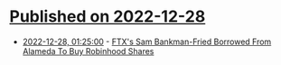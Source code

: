 # [Published on 2022-12-28](index.md)

* [2022-12-28, 01:25:00](https://slashdot.org/story/22/12/27/2222227/ftxs-sam-bankman-fried-borrowed-from-alameda-to-buy-robinhood-shares?utm_source=rss1.0mainlinkanon&utm_medium=feed) - [FTX's Sam Bankman-Fried Borrowed From Alameda To Buy Robinhood Shares](https://slashdot.org/story/22/12/27/2222227/ftxs-sam-bankman-fried-borrowed-from-alameda-to-buy-robinhood-shares?utm_source=rss1.0mainlinkanon&utm_medium=feed)
